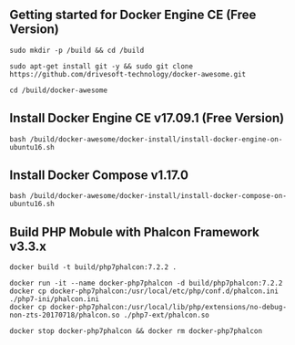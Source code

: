 

Getting started for Docker Engine CE (Free Version)
---------------------------------------------------

```
sudo mkdir -p /build && cd /build

sudo apt-get install git -y && sudo git clone https://github.com/drivesoft-technology/docker-awesome.git

cd /build/docker-awesome
```


Install Docker Engine CE v17.09.1 (Free Version)
---------------------------------------------------

```
bash /build/docker-awesome/docker-install/install-docker-engine-on-ubuntu16.sh
```


Install Docker Compose v1.17.0
---------------------------------------------------

```
bash /build/docker-awesome/docker-install/install-docker-compose-on-ubuntu16.sh
```


Build PHP Mobule with Phalcon Framework v3.3.x
---------------------------------------------------

```
docker build -t build/php7phalcon:7.2.2 .
```


```
docker run -it --name docker-php7phalcon -d build/php7phalcon:7.2.2
docker cp docker-php7phalcon:/usr/local/etc/php/conf.d/phalcon.ini ./php7-ini/phalcon.ini
docker cp docker-php7phalcon:/usr/local/lib/php/extensions/no-debug-non-zts-20170718/phalcon.so ./php7-ext/phalcon.so
```


```
docker stop docker-php7phalcon && docker rm docker-php7phalcon
```
